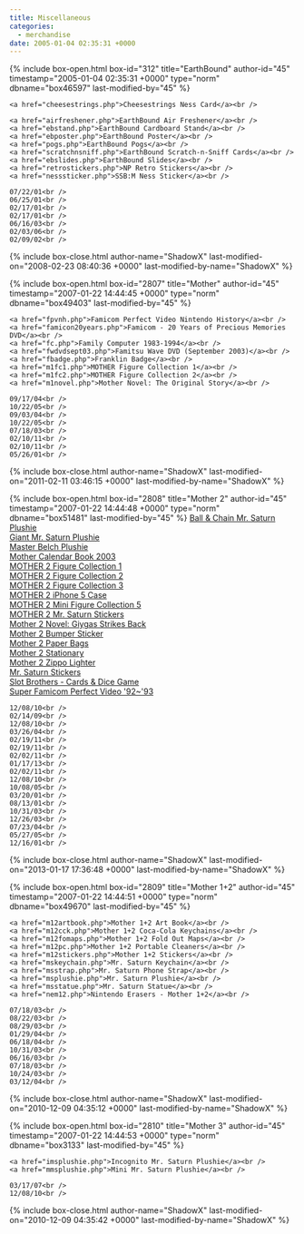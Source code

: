 ```yaml
---
title: Miscellaneous
categories:
  - merchandise
date: 2005-01-04 02:35:31 +0000
---
```

{% include box-open.html box-id="312" title="EarthBound" author-id="45" timestamp="2005-01-04 02:35:31 +0000" type="norm" dbname="box46597" last-modified-by="45" %}
<table1 />

	<a href="cheesestrings.php">Cheesestrings Ness Card</a><br />

	<a href="airfreshener.php">EarthBound Air Freshener</a><br />
	<a href="ebstand.php">EarthBound Cardboard Stand</a><br />
	<a href="ebposter.php">EarthBound Poster</a><br />
	<a href="pogs.php">EarthBound Pogs</a><br />
	<a href="scratchnsniff.php">EarthBound Scratch-n-Sniff Cards</a><br />
	<a href="ebslides.php">EarthBound Slides</a><br />
	<a href="retrostickers.php">NP Retro Stickers</a><br />
	<a href="nesssticker.php">SSB:M Ness Sticker</a><br />

<table2 />

	07/22/01<br />
	06/25/01<br />
	02/17/01<br />
	02/17/01<br />
	06/16/03<br />
	02/03/06<br />
	02/09/02<br />

<table3 />
{% include box-close.html author-name="ShadowX" last-modified-on="2008-02-23 08:40:36 +0000" last-modified-by-name="ShadowX" %}

{% include box-open.html box-id="2807" title="Mother" author-id="45" timestamp="2007-01-22 14:44:45 +0000" type="norm" dbname="box49403" last-modified-by="45" %}
<table1 />

	<a href="fpvnh.php">Famicom Perfect Video Nintendo History</a><br />
	<a href="famicon20years.php">Famicom - 20 Years of Precious Memories DVD</a><br />
	<a href="fc.php">Family Computer 1983-1994</a><br />
	<a href="fwdvdsept03.php">Famitsu Wave DVD (September 2003)</a><br />
	<a href="fbadge.php">Franklin Badge</a><br />
	<a href="m1fc1.php">MOTHER Figure Collection 1</a><br />
	<a href="m1fc2.php">MOTHER Figure Collection 2</a><br />
	<a href="m1novel.php">Mother Novel: The Original Story</a><br />

<table2 />

	09/17/04<br />
	10/22/05<br />
	09/03/04<br />
	10/22/05<br />
	07/18/03<br />
	02/10/11<br />
	02/10/11<br />
	05/26/01<br />

<table3 />
{% include box-close.html author-name="ShadowX" last-modified-on="2011-02-11 03:46:15 +0000" last-modified-by-name="ShadowX" %}

{% include box-open.html box-id="2808" title="Mother 2" author-id="45" timestamp="2007-01-22 14:44:48 +0000" type="norm" dbname="box51481" last-modified-by="45" %}
<table1 />
	<a href="bcmsplushie.php">Ball & Chain Mr. Saturn Plushie</a><br />
	<a href="gmsplushie.php">Giant Mr. Saturn Plushie</a><br />
	<a href="mbplushie.php">Master Belch Plushie</a><br />
	<a href="mcb03.php">Mother Calendar Book 2003</a><br />
	<a href="m2fc1.php">MOTHER 2 Figure Collection 1</a><br />
	<a href="m2fc2.php">MOTHER 2 Figure Collection 2</a><br />
	<a href="m2fc3.php">MOTHER 2 Figure Collection 3</a><br />
	<a href="m2iphone5case.php">MOTHER 2 iPhone 5 Case</a><br />
	<a href="m2mfc5.php">MOTHER 2 Mini Figure Collection 5</a><br />
	<a href="m2msstickers.php">MOTHER 2 Mr. Saturn Stickers</a><br />
	<a href="m2novel.php">Mother 2 Novel: Giygas Strikes Back</a><br />
	<a href="bumpersticker.php">Mother 2 Bumper Sticker</a><br />
	<a href="paperbags.php">Mother 2 Paper Bags</a><br />
	<a href="m2stat.php">Mother 2 Stationary</a><br />
	<a href="m2lighter.php">Mother 2 Zippo Lighter</a><br />
	<a href="msstickers.php">Mr. Saturn Stickers</a><br />
	<a href="slotbrothers.php">Slot Brothers - Cards & Dice Game</a><br />
	<a href="perfect.php">Super Famicom Perfect Video '92~'93</a><br />

<table2 />

	12/08/10<br />
	02/14/09<br />
	12/08/10<br />
	03/26/04<br />
	02/19/11<br />
	02/19/11<br />
	02/02/11<br />
	01/17/13<br />
	02/02/11<br />
	12/08/10<br />
	10/08/05<br />
	03/20/01<br />
	08/13/01<br />
	10/31/03<br />
	12/26/03<br />
	07/23/04<br />
	05/27/05<br />
	12/16/01<br />

<table3 />
{% include box-close.html author-name="ShadowX" last-modified-on="2013-01-17 17:36:48 +0000" last-modified-by-name="ShadowX" %}

{% include box-open.html box-id="2809" title="Mother 1+2" author-id="45" timestamp="2007-01-22 14:44:51 +0000" type="norm" dbname="box49670" last-modified-by="45" %}
<table1 />

	<a href="m12artbook.php">Mother 1+2 Art Book</a><br />
	<a href="m12cck.php">Mother 1+2 Coca-Cola Keychains</a><br />
	<a href="m12fomaps.php">Mother 1+2 Fold Out Maps</a><br />
	<a href="m12pc.php">Mother 1+2 Portable Cleaners</a><br />
	<a href="m12stickers.php">Mother 1+2 Stickers</a><br />
	<a href="mskeychain.php">Mr. Saturn Keychain</a><br />
	<a href="msstrap.php">Mr. Saturn Phone Strap</a><br />
	<a href="msplushie.php">Mr. Saturn Plushie</a><br />
	<a href="msstatue.php">Mr. Saturn Statue</a><br />
	<a href="nem12.php">Nintendo Erasers - Mother 1+2</a><br />

<table2 />

	07/18/03<br />
	08/22/03<br />
	08/29/03<br />
	01/29/04<br />
	06/18/04<br />
	10/31/03<br />
	06/16/03<br />
	07/18/03<br />
	10/24/03<br />
	03/12/04<br />

<table3 />
{% include box-close.html author-name="ShadowX" last-modified-on="2010-12-09 04:35:12 +0000" last-modified-by-name="ShadowX" %}

{% include box-open.html box-id="2810" title="Mother 3" author-id="45" timestamp="2007-01-22 14:44:53 +0000" type="norm" dbname="box3133" last-modified-by="45" %}
<table1 />

	<a href="imsplushie.php">Incognito Mr. Saturn Plushie</a><br />
	<a href="mmsplushie.php">Mini Mr. Saturn Plushie</a><br />

<table2 />

	03/17/07<br />
	12/08/10<br />

<table3 />
{% include box-close.html author-name="ShadowX" last-modified-on="2010-12-09 04:35:42 +0000" last-modified-by-name="ShadowX" %}
